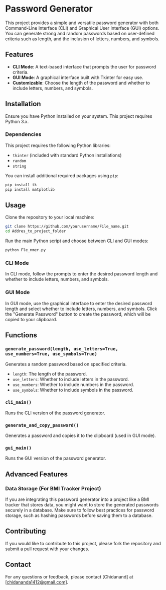 
# Password Generator

This project provides a simple and versatile password generator with both Command-Line Interface (CLI) and Graphical User Interface (GUI) options. You can generate strong and random passwords based on user-defined criteria such as length, and the inclusion of letters, numbers, and symbols.

## Features

- **CLI Mode**: A text-based interface that prompts the user for password criteria.
- **GUI Mode**: A graphical interface built with Tkinter for easy use.
- **Customizable**: Choose the length of the password and whether to include letters, numbers, and symbols.

## Installation

Ensure you have Python installed on your system. This project requires Python 3.x.

### Dependencies

This project requires the following Python libraries:
- `tkinter` (included with standard Python installations)
- `random`
- `string`

You can install additional required packages using `pip`:

```bash
pip install tk
pip install matplotlib
```

## Usage

Clone the repository to your local machine:

```bash
git clone https://github.com/yourusername/File_name.git
cd Addres_to_project_folder
```

Run the main Python script and choose between CLI and GUI modes:

```bash
python Fle_nmer.py
```

### CLI Mode

In CLI mode, follow the prompts to enter the desired password length and whether to include letters, numbers, and symbols.

### GUI Mode

In GUI mode, use the graphical interface to enter the desired password length and select whether to include letters, numbers, and symbols. Click the "Generate Password" button to create the password, which will be copied to your clipboard.

## Functions

### `generate_password(length, use_letters=True, use_numbers=True, use_symbols=True)`

Generates a random password based on specified criteria.

- `length`: The length of the password.
- `use_letters`: Whether to include letters in the password.
- `use_numbers`: Whether to include numbers in the password.
- `use_symbols`: Whether to include symbols in the password.

### `cli_main()`

Runs the CLI version of the password generator.

### `generate_and_copy_password()`

Generates a password and copies it to the clipboard (used in GUI mode).

### `gui_main()`

Runs the GUI version of the password generator.

## Advanced Features

### Data Storage (For BMI Tracker Project)

If you are integrating this password generator into a project like a BMI tracker that stores data, you might want to store the generated passwords securely in a database. Make sure to follow best practices for password storage, such as hashing passwords before saving them to a database.



## Contributing

If you would like to contribute to this project, please fork the repository and submit a pull request with your changes.

## Contact

For any questions or feedback, please contact [Chidanand] at [chidananda1412@gmail.com].
```

